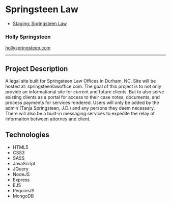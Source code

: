 # Springsteen Law

- [Staging: Springsteen Law](https://hollyspringsteen.com/creations/springsteen-law/index)

### Holly Springsteen
[hollyspringsteen.com](https://hollyspringsteen.com)

---

## Project Description

A legal site built for Springsteen Law Offices in Durham, NC. Site will be hosted at: springsteenlawoffice.com. The goal of this project is to not only provide an informational site for current and future clients. But to also serve existing clients as a portal for access to their case notes, documents, and process payments for services rendered. Users will only be added by the admin (Tanja Springsteen, J.D.) and any persons they deem necessary. There will also be a built-in messaging services to expedite the relay of information between attorney and client.

## Technologies

- HTML5
- CSS3
- SASS
- JavaScript
- JQuery
- NodeJS
- Express
- EJS
- RequireJS
- MongoDB